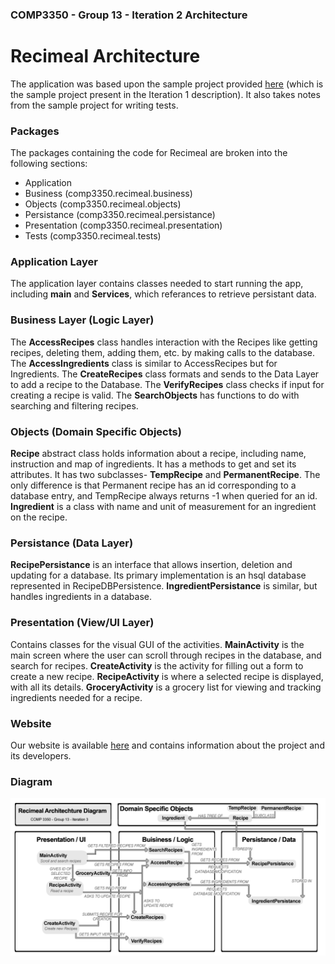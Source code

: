### COMP3350 - Group 13 - Iteration 2 Architecture
# Recimeal Architecture
The application was based upon the sample project provided [here](https://code.cs.umanitoba.ca/comp3350-winter2023/sample) (which is the sample project present in the Iteration 1 description).  It also takes notes from the sample project for writing tests.
### Packages
The packages containing the code for Recimeal are broken into the following sections:
- Application
- Business (comp3350.recimeal.business)
- Objects (comp3350.recimeal.objects)
- Persistance (comp3350.recimeal.persistance)
- Presentation (comp3350.recimeal.presentation)
- Tests (comp3350.recimeal.tests)
### Application Layer
The application layer contains classes needed to start running the app, including **main** and **Services**, which referances to retrieve persistant data.
### Business Layer (Logic Layer)
The **AccessRecipes** class handles interaction with the Recipes like getting recipes, deleting them, adding them, etc. by making calls to the database.
The **AccessIngredients** class is similar to AccessRecipes but for Ingredients.
The **CreateRecipes** class formats and sends to the Data Layer to add a recipe to the Database.
The **VerifyRecipes** class checks if input for creating a recipe is valid.
The **SearchObjects** has functions to do with searching and filtering recipes.
### Objects (Domain Specific Objects)
**Recipe** abstract class holds information about a recipe, including name, instruction and map of ingredients.  It has a methods to get and set its attributes.  It has two subclasses- **TempRecipe** and **PermanentRecipe**.  The only difference is that Permanent recipe has an id corresponding to a database entry, and TempRecipe always returns -1 when queried for an id.
**Ingredient** is a class with name and unit of measurement for an ingredient on the recipe.
### Persistance (Data Layer)
**RecipePersistance** is an interface that allows insertion, deletion and updating for a database.  Its primary implementation is an hsql database represented in RecipeDBPersistence.
**IngredientPersistance** is similar, but handles ingredients in a database.
### Presentation (View/UI Layer)
Contains classes for the visual GUI of the activities.
**MainActivity** is the main screen where the user can scroll through recipes in the database, and search for recipes.
**CreateActivity** is the activity for filling out a form to create a new recipe.
**RecipeActivity** is where a selected recipe is displayed, with all its details.
**GroceryActivity** is a grocery list for viewing and tracking ingredients needed for a recipe.

### Website
Our website is available [here](https://cs-sahil.github.io/ "https://cs-sahil.github.io/") and contains information about the project and its developers.

### Diagram
![Architechture Diagram](ARCHITECHTURE_iter3.png)

